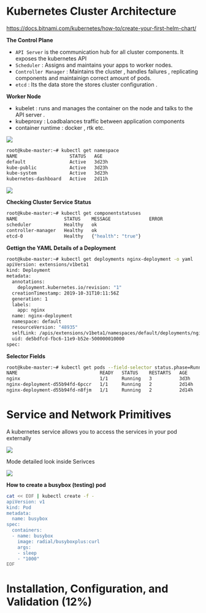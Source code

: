 
# Kubernetes Cluster Architecture

https://docs.bitnami.com/kubernetes/how-to/create-your-first-helm-chart/

**The Control Plane**

 - `API Server` is the communication hub for all cluster components. It exposes the kubernetes API
 - `Scheduler` : Assigns and maintains your apps to worker nodes.
 - `Controller Manager` : Maintains the cluster , handles failures , replicating components and maintainign correct amount of pods.
 - `etcd` : Its the data store the stores cluster configuration .


**Worker Node**

- kubelet : runs and manages the container on the node and talks to the API server .
- kubeproxy : Loadbalances traffic between application components
- container runtime : docker , rtk etc.


![](assets/markdown-img-paste-20191102195938465.png)

```sh
root@kube-master:~# kubectl get namespace
NAME                   STATUS   AGE
default                Active   3d23h
kube-public            Active   3d23h
kube-system            Active   3d23h
kubernetes-dashboard   Active   2d11h
```

![](assets/markdown-img-paste-20191102200253768.png)

**Checking Cluster Service Status**

```sh
root@kube-master:~# kubectl get componentstatuses
NAME                 STATUS    MESSAGE              ERROR
scheduler            Healthy   ok
controller-manager   Healthy   ok
etcd-0               Healthy   {"health": "true"}
```

**Gettign the YAML Details of a Deployment**

```sh
root@kube-master:~# kubectl get deployments nginx-deployment -o yaml
apiVersion: extensions/v1beta1
kind: Deployment
metadata:
  annotations:
    deployment.kubernetes.io/revision: "1"
  creationTimestamp: 2019-10-31T10:11:56Z
  generation: 1
  labels:
    app: nginx
  name: nginx-deployment
  namespace: default
  resourceVersion: "48935"
  selfLink: /apis/extensions/v1beta1/namespaces/default/deployments/nginx-deployment
  uid: de5bdfcd-fbc6-11e9-b52e-500000010000
spec:
```

**Selector Fields**

```sh
root@kube-master:~# kubectl get pods --field-selector status.phase=Running
NAME                              READY   STATUS    RESTARTS   AGE
nginx                             1/1     Running   3          3d3h
nginx-deployment-d55b94fd-6pccr   1/1     Running   2          2d14h
nginx-deployment-d55b94fd-n8fjm   1/1     Running   2          2d14h
```

# Service and Network Primitives

A kubernetes service allows you to access the services in your pod externally


![](assets/markdown-img-paste-2019110220573617.png)

Mode detailed look inside Serivces

![](assets/markdown-img-paste-20191102210112987.png)


**How to create a busybox (testing) pod**

```sh
cat << EOF | kubectl create -f -
apiVersion: v1
kind: Pod
metadata:
  name: busybox
spec:
  containers:
  - name: busybox
    image: radial/busyboxplus:curl
    args:
    - sleep
    - "1000"
EOF
```

# Installation, Configuration, and Validation (12%)
